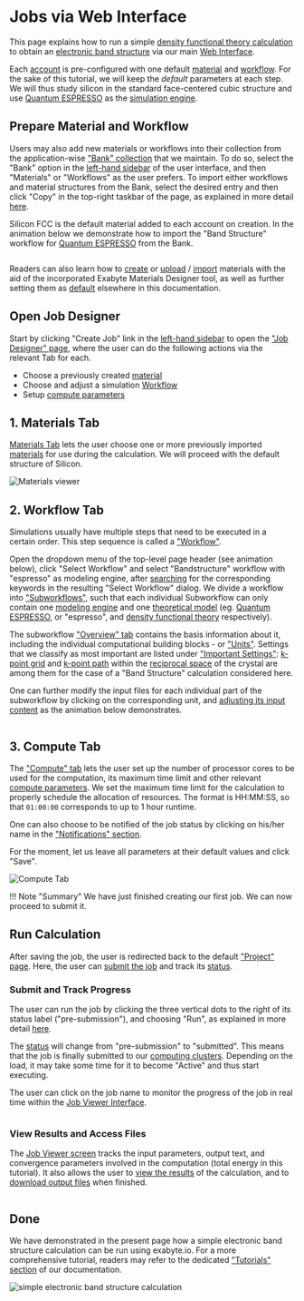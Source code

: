 # Jobs via Web Interface

This page explains how to run a simple [density functional theory calculation](../../models-directory/dft/overview.md) to obtain an [electronic band structure](../../properties-directory/non-scalar/bandstructure.md) via our main [Web Interface](../../ui/overview.md). 

Each [account](../../accounts/overview.md) is pre-configured with one default [material](../../materials/overview.md) and [workflow](../../workflows/overview.md). For the sake of this tutorial, we will keep the *default* parameters at each step. We will thus study silicon in the standard face-centered cubic structure and use [Quantum ESPRESSO](../../software-directory/modeling/quantum-espresso/overview.md) as the [simulation engine](../../software-directory/overview.md).

## Prepare Material and Workflow

Users may also add new materials or workflows into their collection from the application-wise ["Bank" collection](../../entities-general/bank.md) that we maintain. To do so, select the "Bank" option in the [left-hand sidebar](../../ui/left-sidebar.md) of the user interface, and then "Materials" or "Workflows" as the user prefers. To import either workflows and material structures from the Bank, select the desired entry and then click "Copy" in the top-right taskbar of the page, as explained in more detail [here](../../entities-general/actions/copy-bank.md).

Silicon FCC is the default material added to each account on creation. In the animation below we demonstrate how to import the "Band Structure" workflow for [Quantum ESPRESSO](../../software-directory/modeling/quantum-espresso/overview.md) from the Bank.

<img data-gifffer="/images/getting-started/run-first-simulation-import-workflow.gif"/>
 
Readers can also learn how to [create](../../materials-designer/overview.md) or [upload](../../materials/actions/upload.md) / [import](../../materials/actions/import.md) materials with the aid of the incorporated Exabyte Materials Designer tool, as well as further setting them as [default](../../entities-general/actions/set-default.md) elsewhere in this documentation. 
 
## Open Job Designer

Start by clicking "Create Job" link in the [left-hand sidebar](../../ui/left-sidebar.md) to open the ["Job Designer" page](../../jobs-designer/overview.md), where the user can do the following actions via the relevant Tab for each.

- Choose a previously created [material](../../jobs-designer/materials-tab.md)
- Choose and adjust a simulation [Workflow](../../jobs-designer/workflow-tab.md)
- Setup [compute parameters](../../jobs-designer/compute-tab.md)
   
## 1. Materials Tab

[Materials Tab](../../jobs-designer/materials-tab.md) lets the user choose one or more previously imported [materials](../../materials/overview.md) for use during the calculation. We will proceed with the default structure of Silicon.

![Materials viewer](../../images/getting-started/run-first-simulation-tab-1-materials.png "Materials viewer")

## 2. Workflow Tab

Simulations usually have multiple steps that need to be executed in a certain order. This step sequence is called a ["Workflow"](../../workflows/overview.md).

Open the dropdown menu of the top-level page header (see animation below), click "Select Workflow" and select "Bandstructure" workflow with "espresso" as modeling engine, after [searching](../../entities-general/actions/search.md) for the corresponding keywords in the resulting "Select Workflow" dialog. We divide a workflow into ["Subworkflows"](../../workflows/components/subworkflows.md), such that each individual Subworkflow can only contain one [modeling engine](../../software/overview.md) and one [theoretical model](../../models/overview.md) (eg. [Quantum ESPRESSO](../../software-directory/modeling/quantum-espresso/overview.md), or "espresso", and [density functional theory](../../models-directory/dft/overview.md) respectively).

The subworkflow ["Overview" tab](../../workflow-designer/subworkflow-editor/overview-tab.md) contains the basis information about it, including the individual computational building blocks - or ["Units"](../../workflows/components/units.md). Settings that we classify as most important are listed under ["Important Settings"](../../workflow-designer/subworkflow-editor/important-settings.md): [k-point grid](../../models/auxiliary-concepts/reciprocal-space/sampling.md) and [k-point path](../../models/auxiliary-concepts/reciprocal-space/paths.md) within the [reciprocal space](../../models/auxiliary-concepts/reciprocal-space.md) of the crystal are among them for the case of a "Band Structure" calculation considered here.

One can further modify the input files for each individual part of the subworkflow by clicking on the corresponding unit, and [adjusting its input content](../../workflow-designer/unit-editor/input-templates.md) as the animation below demonstrates.

<img data-gifffer="/images/getting-started/run-first-simulation-tab-2-workflow.gif"/>

## 3. Compute Tab

The ["Compute" tab](../../jobs-designer/compute-tab.md) lets the user set up the number of processor cores to be used for the computation, its maximum time limit and other relevant [compute parameters](../../infrastructure/compute/parameters.md). We set the maximum time limit for the calculation to properly schedule the allocation of resources. The format is HH:MM:SS, so that `01:00:00` corresponds to up to 1 hour runtime.

One can also choose to be notified of the job status by clicking on his/her name in the ["Notifications" section](../../infrastructure/compute/parameters.md#notifications).

For the moment, let us leave all parameters at their default values and click "Save".

![Compute Tab](../../images/getting-started/run-first-simulation-tab-3-compute.png "Compute Tab")

!!! Note "Summary"
    We have just finished creating our first job. We can now proceed to submit it.

## Run Calculation

After saving the job, the user is redirected back to the default ["Project" page](../../jobs/ui/project-page.md). Here, the user can [submit the job](../../jobs/actions/run.md) and track its [status](../../jobs/status.md).

### Submit and Track Progress

The user can run the job by clicking the three vertical dots to the right of its status label ("pre-submission"), and choosing "Run", as explained in more detail [here](../../jobs/actions/run.md).

The [status](../../jobs/status.md) will change from "pre-submission" to "submitted". This means that the job is finally submitted to our [computing clusters](../../infrastructure/clusters/overview.md). Depending on the load, it may take some time for it to become "Active" and thus start executing.

The user can click on the job name to monitor the progress of the job in real time within the [Job Viewer Interface](../../jobs/ui/viewer.md).

<img data-gifffer="/images/getting-started/run-first-simulation-submit-view-output.gif" />

### View Results and Access Files

The [Job Viewer screen](../../jobs/ui/viewer.md) tracks the input parameters, output text, and convergence parameters involved in the computation (total energy in this tutorial). It also allows the user to [view the results](../../jobs/ui/results-tab.md) of the calculation, and to [download output files](../../jobs/ui/files-tab.md) when finished.

<img data-gifffer="/images/getting-started/run-first-simulation-view-results.gif" />

## Done

We have demonstrated in the present page how a simple electronic band structure calculation can be run using exabyte.io. For a more comprehensive tutorial, readers may refer to the dedicated ["Tutorials" section](../../tutorials/overview.md) of our documentation.

![simple electronic band structure calculation](../../images/getting-started/run-first-simulation-view-bandstructure.png "simple electronic band structure calculation")
